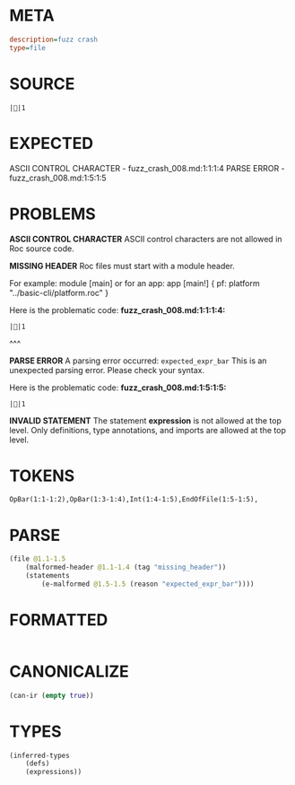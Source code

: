 # META
~~~ini
description=fuzz crash
type=file
~~~
# SOURCE
~~~roc
||1
~~~
# EXPECTED
ASCII CONTROL CHARACTER - fuzz_crash_008.md:1:1:1:4
PARSE ERROR - fuzz_crash_008.md:1:5:1:5
# PROBLEMS
**ASCII CONTROL CHARACTER**
ASCII control characters are not allowed in Roc source code.

**MISSING HEADER**
Roc files must start with a module header.

For example:
        module [main]
or for an app:
        app [main!] { pf: platform "../basic-cli/platform.roc" }

Here is the problematic code:
**fuzz_crash_008.md:1:1:1:4:**
```roc
||1
```
^^^


**PARSE ERROR**
A parsing error occurred: `expected_expr_bar`
This is an unexpected parsing error. Please check your syntax.

Here is the problematic code:
**fuzz_crash_008.md:1:5:1:5:**
```roc
||1
```
    


**INVALID STATEMENT**
The statement **expression** is not allowed at the top level.
Only definitions, type annotations, and imports are allowed at the top level.

# TOKENS
~~~zig
OpBar(1:1-1:2),OpBar(1:3-1:4),Int(1:4-1:5),EndOfFile(1:5-1:5),
~~~
# PARSE
~~~clojure
(file @1.1-1.5
	(malformed-header @1.1-1.4 (tag "missing_header"))
	(statements
		(e-malformed @1.5-1.5 (reason "expected_expr_bar"))))
~~~
# FORMATTED
~~~roc

~~~
# CANONICALIZE
~~~clojure
(can-ir (empty true))
~~~
# TYPES
~~~clojure
(inferred-types
	(defs)
	(expressions))
~~~
